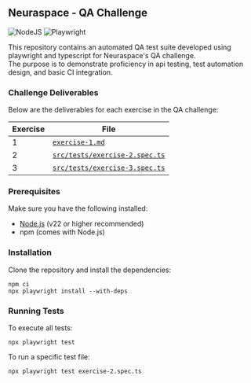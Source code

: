 ## Neuraspace - QA Challenge

![NodeJS](https://img.shields.io/badge/node.js-6DA55F?style=for-the-badge&logo=node.js&logoColor=white)
![Playwright](https://img.shields.io/badge/-playwright-%232EAD33?style=for-the-badge&logo=playwright&logoColor=white)

This repository contains an automated QA test suite developed using playwright and typescript for Neuraspace's QA challenge.  
The purpose is to demonstrate proficiency in api testing, test automation design, and basic CI integration.

### Challenge Deliverables

Below are the deliverables for each exercise in the QA challenge:

| Exercise | File |
|----------|------|
| 1        | [`exercise-1.md`](./exercise-1.md) |
| 2        | [`src/tests/exercise-2.spec.ts`](./src/tests/exercise-2.spec.ts) |
| 3        | [`src/tests/exercise-3.spec.ts`](./src/tests/exercise-3.spec.ts) |

### Prerequisites

Make sure you have the following installed:

- [Node.js](https://nodejs.org/) (v22 or higher recommended)
- npm (comes with Node.js)

### Installation

Clone the repository and install the dependencies:

```
npm ci
npx playwright install --with-deps
```

### Running Tests

To execute all tests:

```
npx playwright test
```
To run a specific test file:
```
npx playwright test exercise-2.spec.ts
```
